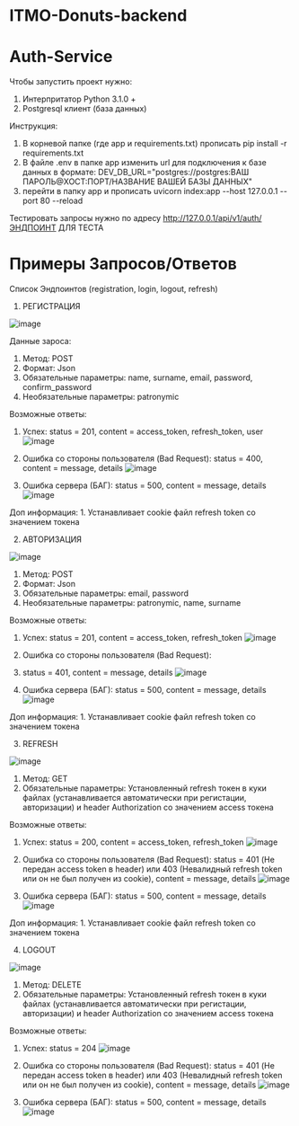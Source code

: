 # ITMO-Donuts-backend


# Auth-Service
Чтобы запустить проект нужно:
1. Интерпритатор Python 3.1.0 +
2. Postgresql клиент (база данных)

Инструкция:
1. В корневой папке (где app и requirements.txt) прописать pip install -r requirements.txt
2. В файле .env в папке app изменить url для подключения к базе данных в формате:
DEV_DB_URL="postgres://postgres:ВАШ ПАРОЛЬ@ХОСТ:ПОРТ/НАЗВАНИЕ ВАШЕЙ БАЗЫ ДАННЫХ"
3. перейти в папку app и прописать uvicorn index:app --host 127.0.0.1 --port 80 --reload

Тестировать запросы нужно по адресу http://127.0.0.1/api/v1/auth/ЭНДПОИНТ ДЛЯ ТЕСТА

# Примеры Запросов/Ответов

Список Эндпоинтов (registration, login, logout, refresh)

1. РЕГИСТРАЦИЯ

![image](https://user-images.githubusercontent.com/91110557/201499400-94c81009-c529-4267-84cb-a7646aeb5259.png)

Данные зароса:

  1. Метод: POST
  2. Формат: Json
  3. Обязательные параметры: name, surname, email, password, confirm_password
  4. Необязательные параметры: patronymic

Возможные ответы:
  1. Успех: 
  status = 201, content = access_token, refresh_token, user
  ![image](https://user-images.githubusercontent.com/91110557/201499625-236f91cc-eae3-4c7a-a8aa-84f1996950e0.png)
  
  2. Ошибка со стороны пользователя (Bad Request):
  status = 400, content = message, details
  ![image](https://user-images.githubusercontent.com/91110557/201499687-513564ec-b815-4121-851f-9a31f4e3b9ff.png)
  
  3. Ошибка сервера (БАГ):
  status = 500, content = message, details
  ![image](https://user-images.githubusercontent.com/91110557/201499766-f890debc-8945-4abb-9a24-71b5a811d3c6.png)

  Доп информация:
    1. Устанавливает cookie файл refresh token со значением токена


2. АВТОРИЗАЦИЯ

![image](https://user-images.githubusercontent.com/91110557/201499882-909b26ff-9747-49a6-8209-d61d9059acc9.png)

  1. Метод: POST
  2. Формат: Json
  3. Обязательные параметры: email, password
  4. Необязательные параметры: patronymic, name, surname

Возможные ответы:
  1. Успех:
  status = 201, content = access_token, refresh_token
  ![image](https://user-images.githubusercontent.com/91110557/201499961-c64c5bd6-d0fb-4193-862e-f86a9cb5abe3.png)
  
  2. Ошибка со стороны пользователя (Bad Request):
  3. status = 401, content = message, details
  ![image](https://user-images.githubusercontent.com/91110557/201499978-da1bf25c-eaa6-4b82-af98-26c74a6a88d3.png)
  
  3. Ошибка сервера (БАГ):
  status = 500, content = message, details
  ![image](https://user-images.githubusercontent.com/91110557/201499990-c02129fc-82ed-4526-81de-6c4de1684755.png)

  Доп информация:
    1. Устанавливает cookie файл refresh token со значением токена


3. REFRESH

![image](https://user-images.githubusercontent.com/91110557/201500163-964a864d-7d53-4ef6-8583-f0b4f4972be3.png)

  1. Метод: GET
  2. Обязательные параметры: Установленный refresh токен в куки файлах (устанавливается автоматически при регистации, авторизации) и header Authorization со значением access токена

Возможные ответы:
  1. Успех:
  status = 200, content = access_token, refresh_token
  ![image](https://user-images.githubusercontent.com/91110557/201500181-69fb2507-5070-428e-a8d1-41db888cae95.png)
  
  2. Ошибка со стороны пользователя (Bad Request):
  status = 401 (Не передан access token в header) или 403 (Невалидный refresh token или он не был получен из cookie), content = message, details
  ![image](https://user-images.githubusercontent.com/91110557/201500233-a54a0a92-a476-45ae-bd8b-a1858ad02800.png)

  3. Ошибка сервера (БАГ):
  status = 500, content = message, details
  ![image](https://user-images.githubusercontent.com/91110557/201499990-c02129fc-82ed-4526-81de-6c4de1684755.png)
  
  Доп информация:
    1. Устанавливает cookie файл refresh token со значением токена

4. LOGOUT

![image](https://user-images.githubusercontent.com/91110557/201500429-f8a6e78f-5c1f-418c-9983-c86c6629b314.png)

  1. Метод: DELETE
  2. Обязательные параметры: Установленный refresh токен в куки файлах (устанавливается автоматически при регистации, авторизации) и header Authorization со значением access токена

Возможные ответы:
  1. Успех:
  status = 204
  ![image](https://user-images.githubusercontent.com/91110557/201500430-425f6ff6-0e6b-40b9-9e15-2bb231a76ba6.png)

  2. Ошибка со стороны пользователя (Bad Request):
  status = 401 (Не передан access token в header) или 403 (Невалидный refresh token или он не был получен из cookie), content = message, details 
  ![image](https://user-images.githubusercontent.com/91110557/201500464-15f5c124-521b-4f4d-a293-8b2b0b54bd7e.png)

  3. Ошибка сервера (БАГ):
  status = 500, content = message, details
  ![image](https://user-images.githubusercontent.com/91110557/201499990-c02129fc-82ed-4526-81de-6c4de1684755.png)
   
